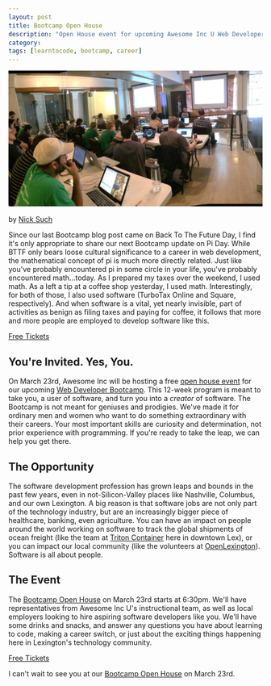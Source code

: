 ```yaml
---
layout: post
title: Bootcamp Open House
description: "Open House event for upcoming Awesome Inc U Web Developer Bootcamp"
category: 
tags: [learntocode, bootcamp, career]
---
```


![A-Inc Web Developer Bootcamp classroom](/img/Awesome-Inc-Membership-2.jpg)

by [Nick Such](https://plus.google.com/+NickSuch/)

Since our last Bootcamp blog post came on Back To The Future Day, I find it's only appropriate to share our next Bootcamp update on Pi Day. While BTTF only bears loose cultural significance to a career in web development, the mathematical concept of pi is much more directly related. Just like you've probably encountered pi in some circle in your life, you've probably encountered math...today. As I prepared my taxes over the weekend, I used math. As a left a tip at a coffee shop yesterday, I used math. Interestingly, for both of those, I also used software (TurboTax Online and Square, respectively). And when software is a vital, yet nearly invisible, part of activities as benign as filing taxes and paying for coffee, it follows that more and more people are employed to develop software like this.

<!--break-->

<a class="btn btn-primary btn-large" href="http://www.awesomeincu.com/blog/2016/03/14/bootcamp-open-house/" target="_blank">Free Tickets</a>

## You're Invited. Yes, You.

On March 23rd, Awesome Inc will be hosting a free [open house event](https://www.eventbrite.com/e/what-is-a-coding-bootcamp-tickets-21689452737) for our upcoming [Web Developer Bootcamp](/interest/bootcamp/). This 12-week program is meant to take you, a user of software, and turn you into a _creator_ of software. The Bootcamp is not meant for geniuses and prodigies. We've made it for ordinary men and women who want to do something extraordinary with their careers. Your most important skills are curiosity and determination, not prior experience with programming. If you're ready to take the leap, we can help you get there.

## The Opportunity

The software development profession has grown leaps and bounds in the past few years, even in not-Silicon-Valley places like Nashville, Columbus, and our own Lexington. A big reason is that software jobs are not only part of the technology industry, but are an increasingly bigger piece of healthcare, banking, even agriculture. You can have an impact on people around the world working on software to track the global shipments of ocean freight (like the team at [Triton Container](https://www.linkedin.com/title/software-engineer-at-triton-container) here in downtown Lex), or you can impact our local community (like the volunteers at [OpenLexington](http://openlexington.org/)). Software is all about people.

## The Event

The [Bootcamp Open House](https://www.eventbrite.com/e/what-is-a-coding-bootcamp-tickets-21689452737) on March 23rd starts at 6:30pm. We'll have representatives from Awesome Inc U's instructional team, as well as local employers looking to hire aspiring software developers like you. We'll have some drinks and snacks, and answer any questions you have about learning to code, making a career switch, or just about the exciting things happening here in Lexington's technology community.

<a class="btn btn-primary btn-large" href="http://www.awesomeincu.com/blog/2016/03/14/bootcamp-open-house/" target="_blank">Free Tickets</a>

I can't wait to see you at our [Bootcamp Open House](https://www.eventbrite.com/e/what-is-a-coding-bootcamp-tickets-21689452737) on March 23rd.